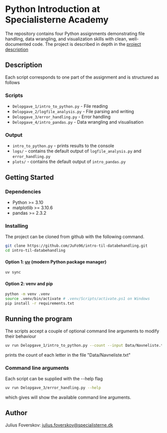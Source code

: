 # Python Introduction at Specialisterne Academy
The repository contains four Python assignments demonstrating file handling, data wrangling, and visualization skills with clean, well-documented code. The project is described in depth in the [project description](./python-intro.pdf)
## Description
Each script corresponds to one part of the assignment and is structured as follows
### Scripts
- `Delopgave_1/intro_to_python.py` - File reading
- `Delopgave_2/logfile_analysis.py` - File parsing and writing  
- `Delopgave_3/error_handling.py` - Error handling
- `Delopgave_4/intro_pandas.py` - Data wrangling and visualisation

### Output
- `intro_to_python.py` - prints results to the console
- `logs/` - contains the default output of `logfile_analysis.py` and `error_handling.py`
- `plots/` - contains the default output of `intro_pandas.py`

## Getting Started

### Dependencies
- Python >= 3.10
- matplotlib >= 3.10.6
- pandas >= 2.3.2


### Installing
The project can be cloned from github with the following command.
```bash
git clone https://github.com/JuFo96/intro-til-databehandling.git
cd intro-til-databehandling
```
#### Option 1: [uv](https://docs.astral.sh/uv/getting-started/installation/) (modern Python package manager)

```bash 
uv sync 
```
#### Option 2: venv and pip
```bash
python -m venv .venv
source .venv/bin/activate # .venv/Scripts/activate.ps1 on Windows
pip install -r requirements.txt
```
## Running the program
The scripts accept a couple of optional command line arguments to modify their behaviour
```bash
uv run Delopgave_1/intro_to_python.py --count --input Data/Navneliste.txt
```
prints the count of each letter in the file "Data/Navneliste.txt"


### Command line arguments
Each script can be supplied with the --help flag
```bash
uv run Delopgave_3/error_handling.py --help
```
which gives will show the available command line arguments.
## Author
Julius Foverskov: julius.foverskov@specialisterne.dk